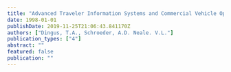 ```yaml
---
title: "Advanced Traveler Information Systems and Commercial Vehicle Operations Components of the Intelligent Transportation Systems: Investigation of User Stereotype and Preferences."
date: 1998-01-01
publishDate: 2019-11-25T21:06:43.841170Z
authors: ["Dingus, T.A., Schroeder, A.D. Neale. V.L."]
publication_types: ["4"]
abstract: ""
featured: false
publication: ""
---
```


